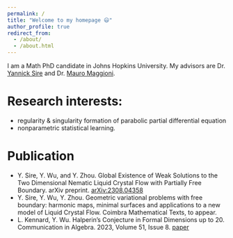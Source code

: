 ```yaml
---
permalink: /
title: "Welcome to my homepage 😃"
author_profile: true
redirect_from: 
  - /about/
  - /about.html
---
```


I am a Math PhD candidate in Johns Hopkins University. My advisors are Dr. [Yannick Sire](https://scholar.google.com/citations?hl=en&user=sd1Qv2EAAAAJ&view_op=list_works&sortby=pubdate) and Dr. [Mauro Maggioni](https://mauromaggioni.duckdns.org/). 

Research interests:
======
* regularity & singularity formation of parabolic partial differential equation
* nonparametric statistical learning.

Publication
======
* Y. Sire, Y. Wu, and Y. Zhou.  Global Existence of Weak Solutions to the Two Dimensional Nematic Liquid Crystal Flow with Partially Free Boundary. arXiv preprint. [arXiv:2308.04358](https://arxiv.org/abs/2308.04358)
* Y. Sire, Y. Wu, Y. Zhou.  Geometric variational problems with free boundary: harmonic maps, minimal surfaces and applications to a new model of Liquid Crystal Flow. Coimbra Mathematical Texts, to appear.
* L. Kennard, Y. Wu. Halperin’s Conjecture in Formal Dimensions up to 20. Communication in Algebra. 2023, Volume 51, Issue 8. [paper](https://www.tandfonline.com/doi/abs/10.1080/00927872.2023.2186705)

